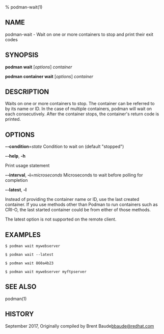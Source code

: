 % podman-wait(1)

## NAME
podman\-wait - Wait on one or more containers to stop and print their exit codes

## SYNOPSIS
**podman wait** [*options*] *container*

**podman container wait** [*options*] *container*

## DESCRIPTION
Waits on one or more containers to stop.  The container can be referred to by its
name or ID.  In the case of multiple containers, podman will wait on each consecutively.
After the container stops, the container's return code is printed.

## OPTIONS

**--condition**=*state*
Condition to wait on (default "stopped")

**--help**, **-h**

 Print usage statement

**--interval**, **-i**=*microseconds*
  Microseconds to wait before polling for completion

**--latest**, **-l**

Instead of providing the container name or ID, use the last created container. If you use methods other than Podman
to run containers such as CRI-O, the last started container could be from either of those methods.

The latest option is not supported on the remote client.

## EXAMPLES

```
$ podman wait mywebserver

$ podman wait --latest

$ podman wait 860a4b23

$ podman wait mywebserver myftpserver
```

## SEE ALSO
podman(1)

## HISTORY
September 2017, Originally compiled by Brent Baude<bbaude@redhat.com>
